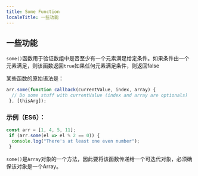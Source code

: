 ```yaml
---
title: Some Function
localeTitle: 一些功能
---
```

## 一些功能

`some()`函数用于验证数组中是否至少有一个元素满足给定条件。如果条件由一个元素满足，则该函数返回`true`如果任何元素满足条件，则返回false

某些函数的原始语法是：

```javascript
arr.some(function callback(currentValue, index, array) { 
  // Do some stuff with currentValue (index and array are optionals) 
 }, [thisArg]); 
```

### 示例（ES6）：

```javascript
const arr = [1, 4, 5, 11]; 
 if (arr.some(el => el % 2 == 0)) { 
  console.log("There's at least one even number"); 
 } 
```

`some()`是`Array`对象的一个​​方法，因此要将该函数传递给一个可迭代对象，必须确保该对象是一个Array。
